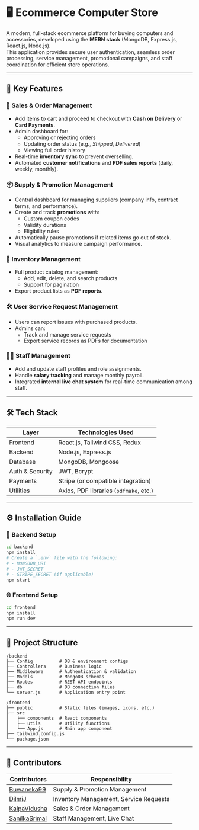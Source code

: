 # 🖥️ Ecommerce Computer Store

A modern, full-stack ecommerce platform for buying computers and accessories, developed using the **MERN stack** (MongoDB, Express.js, React.js, Node.js).  
This application provides secure user authentication, seamless order processing, service management, promotional campaigns, and staff coordination for efficient store operations.

---

## 🚀 Key Features

### 🛒 Sales & Order Management
- Add items to cart and proceed to checkout with **Cash on Delivery** or **Card Payments**.
- Admin dashboard for:
  - Approving or rejecting orders
  - Updating order status (e.g., *Shipped*, *Delivered*)
  - Viewing full order history
- Real-time **inventory sync** to prevent overselling.
- Automated **customer notifications** and **PDF sales reports** (daily, weekly, monthly).

### 📦 Supply & Promotion Management
- Central dashboard for managing suppliers (company info, contract terms, and performance).
- Create and track **promotions** with:
  - Custom coupon codes
  - Validity durations
  - Eligibility rules
- Automatically pause promotions if related items go out of stock.
- Visual analytics to measure campaign performance.

### 🧾 Inventory Management
- Full product catalog management:
  - Add, edit, delete, and search products
  - Support for pagination
- Export product lists as **PDF reports**.

### 🛠️ User Service Request Management
- Users can report issues with purchased products.
- Admins can:
  - Track and manage service requests
  - Export service records as PDFs for documentation

### 👨‍💼 Staff Management
- Add and update staff profiles and role assignments.
- Handle **salary tracking** and manage monthly payroll.
- Integrated **internal live chat system** for real-time communication among staff.

---

## 🛠️ Tech Stack

| Layer         | Technologies Used                                           |
|---------------|-------------------------------------------------------------|
| Frontend      | React.js, Tailwind CSS, Redux                               |
| Backend       | Node.js, Express.js                                         |
| Database      | MongoDB, Mongoose                                           |
| Auth & Security | JWT, Bcrypt                                                |
| Payments      | Stripe (or compatible integration)                          |
| Utilities     | Axios, PDF libraries (`pdfmake`, etc.)                      |

---

## ⚙️ Installation Guide

### 📁 Backend Setup
```bash
cd backend
npm install
# Create a `.env` file with the following:
# - MONGODB_URI
# - JWT_SECRET
# - STRIPE_SECRET (if applicable)
npm start
```

### 🌐 Frontend Setup
```bash
cd frontend
npm install
npm run dev
```

---

## 📁 Project Structure

```plaintext
/backend
├── Config          # DB & environment configs
├── Controllers     # Business logic
├── Middleware      # Authentication & validation
├── Models          # MongoDB schemas
├── Routes          # REST API endpoints
├── db              # DB connection files
└── server.js       # Application entry point

/frontend
├── public          # Static files (images, icons, etc.)
├── src
│   ├── components  # React components
│   ├── utils       # Utility functions
│   └── App.js      # Main app component
├── tailwind.config.js
└── package.json
```

---

## 👥 Contributors

| Contributors                                         | Responsibility                           |
|------------------------------------------------------|------------------------------------------|
| [Buwaneka99](https://github.com/Buwaneka99)          | Supply & Promotion Management            |
| [DilmiJ](https://github.com/DilmiJ)                  | Inventory Management, Service Requests   |
| [KalpaVidusha](https://github.com/KalpaVidusha)      | Sales & Order Management                 |
| [SanilkaSrimal](https://github.com/SanilkaSrimal)    | Staff Management, Live Chat              |
